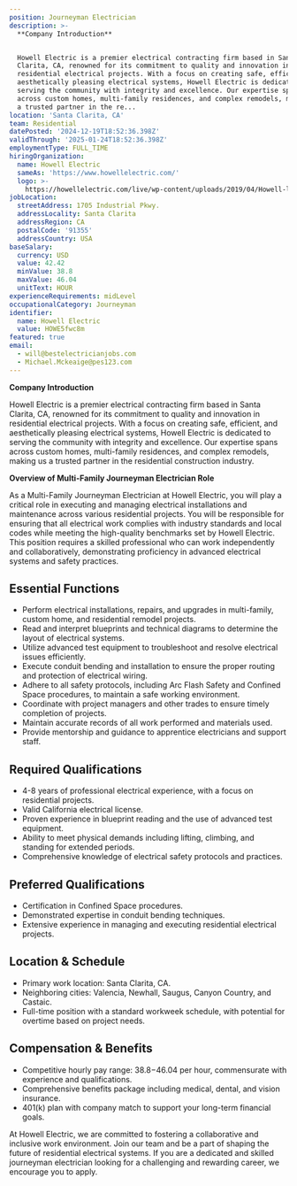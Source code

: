 ```yaml
---
position: Journeyman Electrician
description: >-
  **Company Introduction**


  Howell Electric is a premier electrical contracting firm based in Santa
  Clarita, CA, renowned for its commitment to quality and innovation in
  residential electrical projects. With a focus on creating safe, efficient, and
  aesthetically pleasing electrical systems, Howell Electric is dedicated to
  serving the community with integrity and excellence. Our expertise spans
  across custom homes, multi-family residences, and complex remodels, making us
  a trusted partner in the re...
location: 'Santa Clarita, CA'
team: Residential
datePosted: '2024-12-19T18:52:36.398Z'
validThrough: '2025-01-24T18:52:36.398Z'
employmentType: FULL_TIME
hiringOrganization:
  name: Howell Electric
  sameAs: 'https://www.howellelectric.com/'
  logo: >-
    https://howellelectric.com/live/wp-content/uploads/2019/04/Howell-logo-img.png
jobLocation:
  streetAddress: 1705 Industrial Pkwy.
  addressLocality: Santa Clarita
  addressRegion: CA
  postalCode: '91355'
  addressCountry: USA
baseSalary:
  currency: USD
  value: 42.42
  minValue: 38.8
  maxValue: 46.04
  unitText: HOUR
experienceRequirements: midLevel
occupationalCategory: Journeyman
identifier:
  name: Howell Electric
  value: HOWE5fwc8m
featured: true
email:
  - will@bestelectricianjobs.com
  - Michael.Mckeaige@pes123.com
---
```




**Company Introduction**

Howell Electric is a premier electrical contracting firm based in Santa Clarita, CA, renowned for its commitment to quality and innovation in residential electrical projects. With a focus on creating safe, efficient, and aesthetically pleasing electrical systems, Howell Electric is dedicated to serving the community with integrity and excellence. Our expertise spans across custom homes, multi-family residences, and complex remodels, making us a trusted partner in the residential construction industry.

**Overview of Multi-Family Journeyman Electrician Role**

As a Multi-Family Journeyman Electrician at Howell Electric, you will play a critical role in executing and managing electrical installations and maintenance across various residential projects. You will be responsible for ensuring that all electrical work complies with industry standards and local codes while meeting the high-quality benchmarks set by Howell Electric. This position requires a skilled professional who can work independently and collaboratively, demonstrating proficiency in advanced electrical systems and safety practices.

## Essential Functions

- Perform electrical installations, repairs, and upgrades in multi-family, custom home, and residential remodel projects.
- Read and interpret blueprints and technical diagrams to determine the layout of electrical systems.
- Utilize advanced test equipment to troubleshoot and resolve electrical issues efficiently.
- Execute conduit bending and installation to ensure the proper routing and protection of electrical wiring.
- Adhere to all safety protocols, including Arc Flash Safety and Confined Space procedures, to maintain a safe working environment.
- Coordinate with project managers and other trades to ensure timely completion of projects.
- Maintain accurate records of all work performed and materials used.
- Provide mentorship and guidance to apprentice electricians and support staff.

## Required Qualifications

- 4-8 years of professional electrical experience, with a focus on residential projects.
- Valid California electrical license.
- Proven experience in blueprint reading and the use of advanced test equipment.
- Ability to meet physical demands including lifting, climbing, and standing for extended periods.
- Comprehensive knowledge of electrical safety protocols and practices.

## Preferred Qualifications

- Certification in Confined Space procedures.
- Demonstrated expertise in conduit bending techniques.
- Extensive experience in managing and executing residential electrical projects.

## Location & Schedule

- Primary work location: Santa Clarita, CA.
- Neighboring cities: Valencia, Newhall, Saugus, Canyon Country, and Castaic.
- Full-time position with a standard workweek schedule, with potential for overtime based on project needs.

## Compensation & Benefits

- Competitive hourly pay range: $38.8-$46.04 per hour, commensurate with experience and qualifications.
- Comprehensive benefits package including medical, dental, and vision insurance.
- 401(k) plan with company match to support your long-term financial goals.

At Howell Electric, we are committed to fostering a collaborative and inclusive work environment. Join our team and be a part of shaping the future of residential electrical systems. If you are a dedicated and skilled journeyman electrician looking for a challenging and rewarding career, we encourage you to apply.